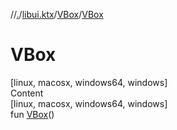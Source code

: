 //[.](../../index.md)/[libui.ktx](../index.md)/[VBox](index.md)/[VBox](-v-box.md)



# VBox  
[linux, macosx, windows64, windows]  
Content  
[linux, macosx, windows64, windows]  
fun [VBox](-v-box.md)()  



